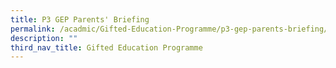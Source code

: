 ```yaml
---
title: P3 GEP Parents' Briefing
permalink: /acadmic/Gifted-Education-Programme/p3-gep-parents-briefing/
description: ""
third_nav_title: Gifted Education Programme
---
```

